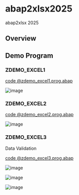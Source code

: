 # abap2xlsx2025
abap2xlsx 2025


## Overview


## Demo Program

### ZDEMO_EXCEL1

[code @zdemo_excel1.prog.abap](/src/zabap2xlsx_demo2025/zabap2xlsx_demo2025_demo001/zdemo_excel1.prog.abap)

![image](https://github.com/user-attachments/assets/77dcd3ca-363e-42d4-9d16-613a93cc21fb)


### ZDEMO_EXCEL2

[code @zdemo_excel2.prog.abap](/src/zabap2xlsx_demo2025/zabap2xlsx_demo2025_demo002/zdemo_excel2.prog.abap)

![image](https://github.com/user-attachments/assets/6595cd03-f848-4a45-9f60-0e00b31f4c11)


### ZDEMO_EXCEL3

Data Validation

[code @zdemo_excel3.prog.abap](/src/zabap2xlsx_demo2025/zabap2xlsx_demo2025_demo003/zdemo_excel3.prog.abap)

![image](https://github.com/user-attachments/assets/8eac73a1-ba54-47c7-96f1-5fc5edbb3147)

![image](https://github.com/user-attachments/assets/b4c90e44-6371-43db-93d8-d0f35fd92be3)

![image](https://github.com/user-attachments/assets/eef1f04d-2439-47b5-91e7-1c92d0306bf3)

